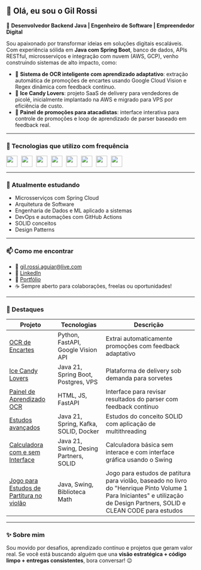 ## 👋 Olá, eu sou o Gil Rossi

🎯 **Desenvolvedor Backend Java | Engenheiro de Software | Empreendedor Digital**

Sou apaixonado por transformar ideias em soluções digitais escaláveis. Com experiência sólida em **Java com Spring Boot**, banco de dados, APIs RESTful, microsserviços e integração com nuvem (AWS, GCP), venho construindo sistemas de alto impacto, como:

* 🧠 **Sistema de OCR inteligente com aprendizado adaptativo**: extração automática de promoções de encartes usando Google Cloud Vision e Regex dinâmica com feedback contínuo.
* 🍦 **Ice Candy Lovers**: projeto SaaS de delivery para vendedores de picolé, inicialmente implantado na AWS e migrado para VPS por eficiência de custo.
* 🛒 **Painel de promoções para atacadistas**: interface interativa para controle de promoções e loop de aprendizado de parser baseado em feedback real.

---

### 🚀 Tecnologias que utilizo com frequência

<div style="display: flex; flex-wrap: wrap;">
<img height="30" style="margin-right: 10px;" src="https://cdn.jsdelivr.net/gh/devicons/devicon/icons/java/java-original.svg" />
<img height="30" style="margin-right: 10px;" src="https://cdn.jsdelivr.net/gh/devicons/devicon/icons/spring/spring-original.svg" />
<img height="30" style="margin-right: 10px;" src="https://cdn.jsdelivr.net/gh/devicons/devicon/icons/python/python-original.svg" />
<img height="30" style="margin-right: 10px;" src="https://cdn.jsdelivr.net/gh/devicons/devicon/icons/javascript/javascript-original.svg" />
<img height="30" style="margin-right: 10px;" src="https://cdn.jsdelivr.net/gh/devicons/devicon/icons/react/react-original.svg" />
<img height="30" style="margin-right: 10px;" src="https://cdn.jsdelivr.net/gh/devicons/devicon/icons/docker/docker-original.svg" />
<img height="30" style="margin-right: 10px;" src="https://cdn.jsdelivr.net/gh/devicons/devicon/icons/git/git-original.svg" />
<img height="30" style="margin-right: 10px;" src="https://cdn.jsdelivr.net/gh/devicons/devicon/icons/postgresql/postgresql-original.svg" />
</div>

---

### 🧠 Atualmente estudando

* Microsserviços com Spring Cloud
* Arquitetura de Software
* Engenharia de Dados e ML aplicado a sistemas
* DevOps e automações com GitHub Actions
* SOLID conceitos
* Design Patterns

---

### 📫 Como me encontrar

* 📧 [gil.rossi.aguiar@live.com](mailto:gil.rossi.aguiar@hotmail.com)
* 💼 [LinkedIn](https://www.linkedin.com/in/gil-rossi-5814659b/)
* 🚀 [Portfólio](https://github.com/GilRossi?tab=repositories)
* ☕ Sempre aberto para colaborações, freelas ou oportunidades!

---

### 📌 Destaques

| Projeto                                                                   | Tecnologias                        | Descrição                                                         |
| ------------------------------------------------------------------------- | ---------------------------------- | ----------------------------------------------------------------- |
| [OCR de Encartes](https://github.com/gilrossiaguiar/parser-ocr)           | Python, FastAPI, Google Vision API | Extrai automaticamente promoções com feedback adaptativo          |
| [Ice Candy Lovers](https://github.com/gilrossiaguiar/ice-candy-lovers)    | Java 21, Spring Boot, Postgres, VPS   | Plataforma de delivery sob demanda para sorvetes                  |
| [Painel de Aprendizado OCR](https://github.com/gilrossiaguiar/painel-ocr) | HTML, JS, FastAPI                  | Interface para revisar resultados do parser com feedback contínuo |
| [Estudos avançados](https://github.com/GilRossi/springEstudosAvancados)   | Java 21, Spring, Kafka, SOLID, Docker  | Estudos do conceito SOLID com aplicação de multithreading          |
| [Calculadora com e sem Interface](https://github.com/GilRossi/calculadora)| Java 21, Swing, Desing Partners, SOLID | Calculadora básica sem interace e com interface gráfica usando o Swing|
| [Jogo para Estudos de Partitura no violão](https://github.com/GilRossi/JogoPartituraSwing)| Java, Swing, Biblioteca Math | Jogo para estudos de patitura para violão, baseado no livro do "Henrique Pinto Volume 1 Para Iniciantes" e utilização de Design Partners, SOLID e CLEAN CODE para estudos|

---

### ✨ Sobre mim

Sou movido por desafios, aprendizado contínuo e projetos que geram valor real. Se você está buscando alguém que una **visão estratégica + código limpo + entregas consistentes**, bora conversar! 😉
